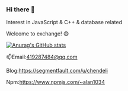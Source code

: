 ### Hi there 👋

Interest in JavaScript & C++ & database related

Welcome to exchange! 😄

[![Anurag's GitHub stats](https://github-readme-stats.vercel.app/api?username=Alan1034&include_all_commits=true&count_private=true&hide_rank=true)](https://github.com/anuraghazra/github-readme-stats)

📫Email:419287484@qq.com

Blog:https://segmentfault.com/u/chendeli

Npm:https://www.npmjs.com/~alan1034
<!--
**Alan1034/Alan1034** is a ✨ _special_ ✨ repository because its `README.md` (this file) appears on your GitHub profile.

Here are some ideas to get you started:

- 🔭 I’m currently working on ...
- 🌱 I’m currently learning ...
- 👯 I’m looking to collaborate on ...
- 🤔 I’m looking for help with ...
- 💬 Ask me about ...
- 📫 How to reach me: ...
- 😄 Pronouns: ...
- ⚡ Fun fact: ...
-->
